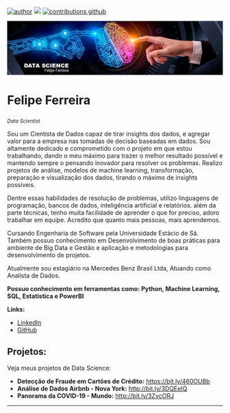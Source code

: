 [![author](https://img.shields.io/badge/author-felipeferreira-red.svg)](https://www.linkedin.com/in/felipeferreiratids/) [![](https://img.shields.io/badge/python-3.7+-blue.svg)](https://www.python.org/downloads/release/python-365/) [![contributions github](https://img.shields.io/badge/contributions-welcome-brightgreen.svg?style=flat)](https://github.com/ferreiramar96)

<p align="center">
  <img src="iaa.png" >
</p>

# Felipe Ferreira
<sub>*Data Scientist*</sub>
 
Sou um Cientista de Dados capaz de tirar insights dos dados, e agregar valor para a empresa nas tomadas de decisão baseadas em dados. Sou altamente dedicado e comprometido com o projeto em que estou trabalhando, dando o meu máximo para trazer o melhor resultado possível e mantendo sempre o pensando inovador para resolver os problemas. Realizo projetos de análise, modelos de machine learning, transformação, preparação e visualização dos dados, tirando o máximo de insights possíveis.

Dentre essas habilidades de resolução de problemas, utilizo linguagens de programação, bancos de dados, inteligência artificial e relatórios. além da parte técnicas, tenho muita facilidade de aprender o que for preciso, adoro trabalhar em equipe. Acredito que quanto mais pessoas, mais aprendemos.

Cursando Engenharia de Software pela Universidade Estácio de Sá. Também possuo conhecimento em Desenvolvimento de boas práticas para ambiente de Big Data e Gestão e aplicação e metodologias para desenvolvimento de projetos. 

Atualmente sou estagiário na Mercedes Benz Brasil Ltda, Atuando como Analista de Dados.

**Possuo conhecimento em ferramentas como: Python, Machine Learning, SQL, Estatística e PowerBI**

**Links:**
* [LinkedIn](https://www.linkedin.com/in/felipeferreiratids/)
* [GitHub](https://github.com/ferreiramar96)


## Projetos:
Veja meus projetos de Data Science:

* **Detecção de Fraude em Cartões de Crédito:** https://bit.ly/460OUBb
* **Análise de Dados Airbnb - Nova York:** http://bit.ly/3DQEeIQ
* **Panorama da COVID-19 - Mundo:** http://bit.ly/3ZvcORJ
---
